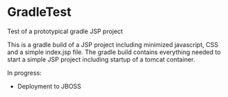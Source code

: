GradleTest
==========

Test of a prototypical gradle JSP project

This is a gradle build of a JSP project including minimized
javascript, CSS and a simple index.jsp file.  The gradle build
contains everything needed to start a simple JSP project including
startup of a tomcat container.

In progress:

- Deployment to JBOSS

